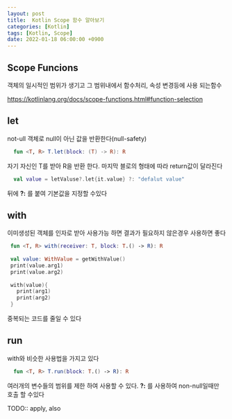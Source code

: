 ```yaml
---
layout: post
title:  Kotlin Scope 함수 알아보기
categories: [Kotlin]
tags: [Kotlin, Scope]
date: 2022-01-18 06:00:00 +0900
---
```


Scope Funcions
-------

객체의 일시적인 범위가 생기고 그 범위내에서 함수처리, 속성 변경등에 사용 되는함수

https://kotlinlang.org/docs/scope-functions.html#function-selection

let
----------
not-ull 객체로 null이 아닌 값을 반환한다(null-safety)

```kt
  fun <T, R> T.let(block: (T) -> R): R
``` 
자기 자신인 T를 받아 R을 반환 한다.
마지막 블로의 형태에 따라 return값이 달라진다

```kt
  val value = letValuse?.let{it.value} ?: "defalut value"
``` 
뒤에 __?:__ 를 붙여 기본값을 지정할 수있다

with
---------
이미생성된 객체를 인자로 받아 사용가능 하면 결과가 필요하지 않은경우 사용하면 좋다

```kt
 fun <T, R> with(receiver: T, block: T.() -> R): R
 
 val value: WithValue = getWithValue()
 print(value.arg1)
 print(value.arg2)
 
 with(value){
   print(arg1)
   print(arg2)
 }
``` 
중복되는 코드를 줄일 수 있다

run 
-------
with와 비슷한 사용법을 가지고 있다

```kt
  fun <T, R> T.run(block: T.() -> R): R
```
여러개의 변수들의 범위를 제한 하여 사용할 수 있다.
__?:__ 를 사용하여 non-null일때만 호출 할 수있다

TODO:: apply, also

